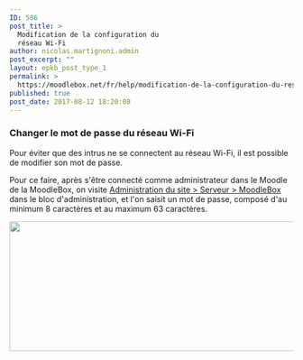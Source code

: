 ```yaml
---
ID: 586
post_title: >
  Modification de la configuration du
  réseau Wi-Fi
author: nicolas.martignoni.admin
post_excerpt: ""
layout: epkb_post_type_1
permalink: >
  https://moodlebox.net/fr/help/modification-de-la-configuration-du-reseau-wi-fi/
published: true
post_date: 2017-08-12 18:20:08
---
```

<h3>Changer le mot de passe du réseau Wi-Fi</h3>
Pour éviter que des intrus ne se connectent au réseau Wi-Fi, il est possible de modifier son mot de passe.

Pour ce faire, après s'être connecté comme administrateur dans le Moodle de la MoodleBox, on visite <a href="http://moodlebox.home/admin/tool/moodlebox/index.php" target="_blank" rel="noopener">Administration du site &gt; Serveur &gt; MoodleBox</a> dans le bloc d'administration, et l'on saisit un mot de passe, composé d'au minimum 8 caractères et au maximum 63 caractères.

<a href="https://moodlebox.net/fr/wp-content/uploads/sites/4/2017/08/wifipassword-fr.png"><img class="alignnone size-full wp-image-589" src="https://moodlebox.net/fr/wp-content/uploads/sites/4/2017/08/wifipassword-fr.png" alt="" width="761" height="230" /></a>